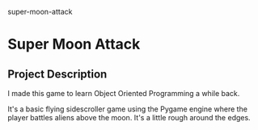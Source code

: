 super-moon-attack
# Super Moon Attack
## Project Description

I made this game to learn Object Oriented Programming a while back. 

It's a basic flying sidescroller game using the Pygame engine where the player battles aliens above the moon. It's a little rough around the edges. 

